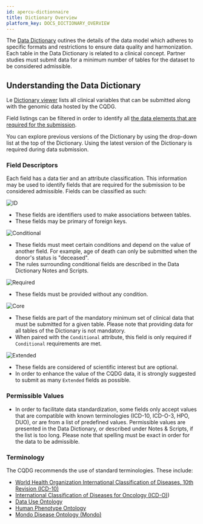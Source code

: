 ```yaml
---
id: apercu-dictionnaire
title: Dictionary Overview
platform_key: DOCS_DICTIONARY_OVERVIEW
---
```


The [Data Dictionary](/dictionnaire) outines the details of the data model which adheres to specific formats and restrictions to ensure data quality and harmonization. Each table in the Data Dictionary is related to a clinical concept. Partner studies must submit data for a minimum number of tables for the dataset to be considered admissible. 


## Understanding the Data Dictionary

Le [Dictionary viewer](/dictionnaire) lists all clinical variables that can be submitted along with the genomic data hosted by the CQDG.

Field listings can be filtered in order to identify all [the data elements that are required for the submission](/soumission/soumettre-donnees-cliniques).

You can explore previous versions of the Dictionary by using the drop-down list at the top of the Dictionary. Using the latest version of the Dictionary is required during data submission.

### Field Descriptors

Each field has a data tier and an attribute classification. This information may be used to identify fields that are required for the submission to be considered admissible. Fields can be classified as such:   

![ID](/assets/submission/dictionary-id.svg) 

- These fields are identifiers used to make associations between tables.
- These fields may be primary of foreign keys. 

![Conditional](/assets/submission/dictionary-conditional.svg)

- These fields must meet certain conditions and depend on the value of another field. For example, age of death can only be submitted when the donor's status is "deceased".
- The rules surrounding conditional fields are described in the Data Dictionary Notes and Scripts.

![Required](/assets/submission/dictionary-required.svg)

- These fields must be provided without any condition.

![Core](/assets/submission/dictionary-core.svg)

- These fields are part of the mandatory minimum set of clinical data that must be submitted for a given table. Please note that providing data for all tables of the Dictionary is not mandatory. 
- When paired with the `Conditional` attribute, this field is only required if `Conditional` requirements are met.


![Extended](/assets/submission/dictionary-extended.svg)

- These fields are considered of scientific interest but are optional.
- In order to enhance the value of the CQDG data, it is strongly suggested to submit as many `Extended` fields as possible. 

### Permissible Values

- In order to facilitate data standardization, some fields only accept values that are compatible with known terminologies (ICD-10, ICD-O-3, HPO, DUO), or are from a list of predefined values. Permissible values are presented in the Data Dictionary, or described under Notes & Scripts, if the list is too long. Please note that spelling must be exact in order for the data to be admissible. 


### Terminology 

The CQDG recommends the use of standard terminologies. These include:

- [World Health Organization International Classification of Diseases, 10th Revision (ICD-10)](https://icd.who.int/browse10/2019/en)
- [International Classification of Diseases for Oncology (ICD-O)](https://www.who.int/standards/classifications/other-classifications/international-classification-of-diseases-for-oncology))
- [Data Use Ontology](https://github.com/EBISPOT/DUO)
- [Human Phenotype Ontology](https://hpo.jax.org/app/)
- [Mondo Disease Ontology (Mondo)](https://monarch-initiative.github.io/mondo)